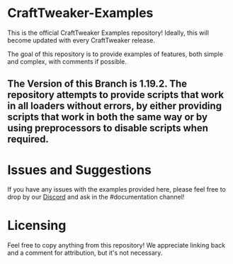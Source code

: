 # CraftTweaker-Examples

This is the official CraftTweaker Examples repository!
Ideally, this will become updated with every CraftTweaker release.

The goal of this repository is to provide examples of features, both simple and complex, with comments if possible.

## The Version of this Branch is **1.19.2**. The repository attempts to provide scripts that work in all loaders without errors, by either providing scripts that work in both the same way or by using preprocessors to disable scripts when required.

# Issues and Suggestions

If you have any issues with the examples provided here, please feel free to drop by our [Discord](https://discord.blamejared.com/) and ask in the #documentation channel!

# Licensing

Feel free to copy anything from this repository! We appreciate linking back and a comment for attribution, but it's not necessary.


